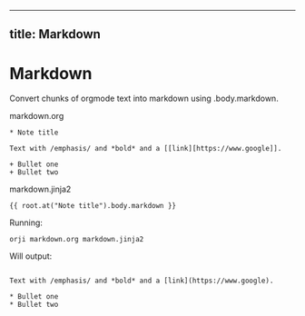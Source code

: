
---
title: Markdown
---
# Markdown


Convert chunks of orgmode text into markdown using .body.markdown.





markdown.org
```
* Note title

Text with /emphasis/ and *bold* and a [[link][https://www.google]].

+ Bullet one
+ Bullet two

```


markdown.jinja2
```
{{ root.at("Note title").body.markdown }}

```




Running:
```
orji markdown.org markdown.jinja2
```

Will output:
```

Text with /emphasis/ and *bold* and a [link](https://www.google).

* Bullet one
* Bullet two

```
